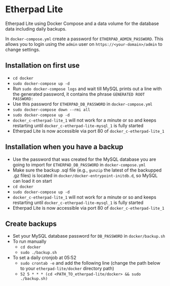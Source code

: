 # Etherpad Lite

Etherpad Lite using Docker Compose and a data volume for the database data including daily backups.

In `docker-compose.yml` create a password for `ETHERPAD_ADMIN_PASSWORD`. This allows you to login
using the `admin` user on `https://<your-domain>/admin` to change settings.

## Installation on first use
- `cd docker`
- `sudo docker-compose up -d`
- Run `sudo docker-compose logs` and wait till MySQL prints out a line with the generated password, it contains the phrase `GENERATED ROOT PASSWORD:`
- Use this password for `ETHERPAD_DB_PASSWORD` in `docker-compose.yml`
- `sudo docker-compose down --rmi all`
- `sudo docker-compose up -d`
- `docker_c-etherpad-lite_1` will not work for a minute or so and keeps restarting until `docker_c-etherpad-lite-mysql_1` is fully started
- Etherpad Lite is now accessible via port 80 of `docker_c-etherpad-lite_1`

## Installation when you have a backup
- Use the password that was created for the MySQL database you are going to import for `ETHERPAD_DB_PASSWORD` in `docker-compose.yml`
- Make sure the backup .sql file (e.g., `gunzip` the latest of the backupped .gz files) is located in `docker/docker-entrypoint-initdb.d`, so MySQL can load it on start
- `cd docker`
- `sudo docker-compose up -d`
- `docker_c-etherpad-lite_1` will not work for a minute or so and keeps restarting until `docker_c-etherpad-lite-mysql_1` is fully started
- Etherpad Lite is now accessible via port 80 of `docker_c-etherpad-lite_1`

## Create backups
- Set your MySQL database password for `DB_PASSWORD` in `docker/backup.sh`
- To run manually
  - `cd docker`
  - `sudo ./backup.sh`
- To set a daily cronjob at 05:52
  - `sudo crontab -e` and add the following line (change the path below to your `etherpad-lite/docker` directory path)
  - `52 5 * * * (cd <PATH_TO_etherpad-lite/docker> && sudo ./backup.sh)`
